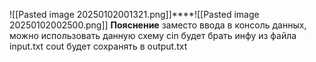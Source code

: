 ![[Pasted image 20250102001321.png]]****![[Pasted image 20250102002500.png]]
**Пояснение** 
заместо ввода в консоль данных, можно использовать данную схему
cin будет брать инфу из файла input.txt
cout будет сохранять в output.txt
